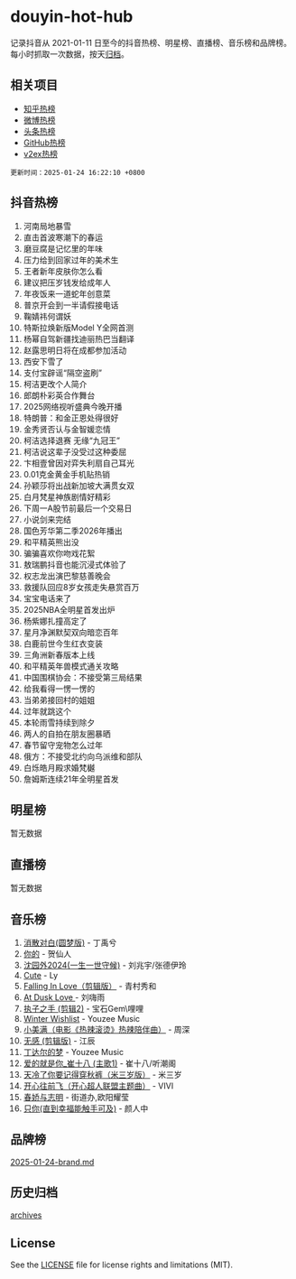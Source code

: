 # douyin-hot-hub

记录抖音从 2021-01-11 日至今的抖音热榜、明星榜、直播榜、音乐榜和品牌榜。每小时抓取一次数据，按天[归档](archives)。

## 相关项目

- [知乎热榜](https://github.com/lonnyzhang423/zhihu-hot-hub)
- [微博热榜](https://github.com/lonnyzhang423/weibo-hot-hub)
- [头条热榜](https://github.com/lonnyzhang423/toutiao-hot-hub)
- [GitHub热榜](https://github.com/lonnyzhang423/github-hot-hub)
- [v2ex热榜](https://github.com/lonnyzhang423/v2ex-hot-hub)


`更新时间：2025-01-24 16:22:10 +0800`

## 抖音热榜

1. 河南局地暴雪
1. 直击首波寒潮下的春运
1. 磨豆腐是记忆里的年味
1. 压力给到回家过年的美术生
1. 王者新年皮肤你怎么看
1. 建议把压岁钱发给成年人
1. 年夜饭来一道蛇年创意菜
1. 普京开会到一半请假接电话
1. 鞠婧祎何谓妖
1. 特斯拉焕新版Model Y全网首测
1. 杨幂自驾新疆找迪丽热巴当翻译
1. 赵露思明日将在成都参加活动
1. 西安下雪了
1. 支付宝辟谣“隔空盗刷”
1. 柯洁更改个人简介
1. 郎朗朴彩英合作舞台
1. 2025网络视听盛典今晚开播
1. 特朗普：和金正恩处得很好
1. 金秀贤否认与金智媛恋情
1. 柯洁选择退赛 无缘“九冠王”
1. 柯洁说这辈子没受过这种委屈
1. 卞相壹曾因对弈失利扇自己耳光
1. 0.01克金黄金手机贴热销
1. 孙颖莎将出战新加坡大满贯女双
1. 白月梵星神族剧情好精彩
1. 下周一A股节前最后一个交易日
1. 小说剑来完结
1. 国色芳华第二季2026年播出
1. 和平精英熊出没
1. 骗骗喜欢你吻戏花絮
1. 敖瑞鹏抖音也能沉浸式体验了
1. 权志龙出演巴黎慈善晚会
1. 救援队回应8岁女孩走失悬赏百万
1. 宝宝电话来了
1. 2025NBA全明星首发出炉
1. 杨紫娜扎撞高定了
1. 星月净渊默契双向暗恋百年
1. 白鹿前世今生红衣变装
1. 三角洲新春版本上线
1. 和平精英年兽模式通关攻略
1. 中国围棋协会：不接受第三局结果
1. 给我看得一愣一愣的
1. 当弟弟接回村的姐姐
1. 过年就跳这个
1. 本轮雨雪持续到除夕
1. 两人的自拍在朋友圈暴晒
1. 春节留守宠物怎么过年
1. 俄方：不接受北约向乌派维和部队
1. 白烁皓月殿求婚梵樾
1. 詹姆斯连续21年全明星首发

## 明星榜

暂无数据

## 直播榜

暂无数据

## 音乐榜

1. [消散对白(圆梦版)](https://sf5-hl-cdn-tos.douyinstatic.com/obj/tos-cn-ve-2774/og4jB5I5IizzoZVAAAzWgBMAsMDWoArfwBOiFs) - 丁禹兮
1. [你的](https://sf5-hl-cdn-tos.douyinstatic.com/obj/tos-cn-ve-2774/oYuIeKf42jB7sEV6B2upMdpYAgfrQWj0FeRegh) - 贺仙人
1. [沈园外2024(一生一世守候)](https://sf5-hl-cdn-tos.douyinstatic.com/obj/tos-cn-ve-2774/oAIYMHGCmKaYKFDd6FZBf9AfMfx1eErAAEJAFH) - 刘兆宇/张德伊玲
1. [Cute](https://sf5-hl-cdn-tos.douyinstatic.com/obj/tos-cn-ve-2774/o4IbIzHWKAAB4wsS5qMBRiiAlEBGTpQRNfFvuo) - Ly
1. [Falling In Love（剪辑版）](https://sf3-cdn-tos.douyinstatic.com/obj/tos-cn-ve-2774/o8ajpA8zzgBPahbBIO8AcKGBLJezFCRd1wfP9f) - 青村秀和
1. [ At Dusk  Love ](https://sf5-hl-cdn-tos.douyinstatic.com/obj/tos-cn-ve-2774/o8CrpCf5CaYgI4ZrtQgMQAFEfuGqNnRSDQAPBc) - 刘嗨雨
1. [执子之手 (剪辑2)](https://sf5-hl-cdn-tos.douyinstatic.com/obj/tos-cn-ve-2774/oUoZLQjCc31XzqsBnBQUNgeKtYPBcgbFDwtfcu) - 宝石Gem\哩哩
1. [Winter Wishlist](https://sf5-hl-cdn-tos.douyinstatic.com/obj/tos-cn-ve-2774/oIIgUOeamCFCVAzxN6MFRLIBlLGpUqQxeeHrLE) - Youzee Music
1. [小美满（电影《热辣滚烫》热辣陪伴曲）](https://sf5-hl-cdn-tos.douyinstatic.com/obj/tos-cn-ve-2774/o0GAn2lSgfZIDUgtevCGDQYnFg4CwnrBaxbTZL) - 周深
1. [无感 (剪辑版)](https://sf5-hl-cdn-tos.douyinstatic.com/obj/tos-cn-ve-2774/o0eIsUzJBDlQaQFC5OFlgbMEZC1TFYBftOBn6p) - 江辰
1. [丁达尔的梦](https://sf5-hl-cdn-tos.douyinstatic.com/obj/tos-cn-ve-2774/oMU3WirUZBVQkAC9ccG5P2IQirziZM2RTInUY) - Youzee Music
1. [爱的就是你_崔十八 (主歌1)](https://sf5-hl-cdn-tos.douyinstatic.com/obj/tos-cn-ve-2774/oI5BO5DhFZ6UTcNCnZaOCBLtZ7WIMQGfgnXf5E) - 崔十八/听潮阁
1. [天冷了你要记得穿秋裤（米三岁版）](https://sf5-hl-cdn-tos.douyinstatic.com/obj/tos-cn-ve-2774/oQlIwVIDWiZ6BQilAorS7MA0AgCkQDvcZAdm1) - 米三岁
1. [开心往前飞（开心超人联盟主题曲）](https://sf5-hl-cdn-tos.douyinstatic.com/obj/tos-cn-ve-2774/9d8fb7c82cf1421fb93a9fe925275e0a) - VIVI
1. [春娇与志明](https://sf5-hl-cdn-tos.douyinstatic.com/obj/tos-cn-ve-2774/e530d8fceb7044b39707d7f9ff54add1) - 街道办,欧阳耀莹
1. [只你(直到幸福能触手可及)](https://sf5-hl-cdn-tos.douyinstatic.com/obj/tos-cn-ve-2774/o0lBkRDzFTeaVSUz3ZZSCBVtZ5DIMQGfgmEAuE) - 颜人中

## 品牌榜

[2025-01-24-brand.md](archives/2025-01-24-brand.md)

## 历史归档

[archives](archives)

## License

See the [LICENSE](LICENSE) file for license rights and limitations (MIT).

